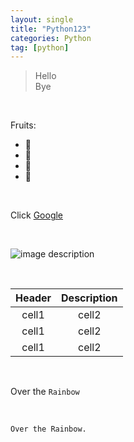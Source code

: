 ```yaml
---
layout: single
title: "Python123"
categories: Python
tag: [python]
---
```


<!-- preview md: ctrl + shift + v -->

<!-- Quote -->
> Hello <br>Bye

<br>

<!-- Bullet list -->
Fruits:
* 🍏
* 🍋
* 🍉
* 🍍

<br>

<!-- Link -->
Click [Google](https://google.com)

<br>

<!-- Image -->
![image description](https://img1.daumcdn.net/thumb/R1280x0/?scode=mtistory2&fname=https%3A%2F%2Fblog.kakaocdn.net%2Fdn%2FbEaKNC%2Fbtq8ArPXtqQ%2F621XlhC6Pn30kkk9UCW4pk%2Fimg.png)

<br>

<!--Table -->

|Header|Description|
|:---:|:---:|
|cell1|cell2|
|cell1|cell2|
|cell1|cell2|

<br>
<!-- 하이라이트 -->
<!-- Code -->

Over the `Rainbow`

<br>

```
Over the Rainbow.
```
